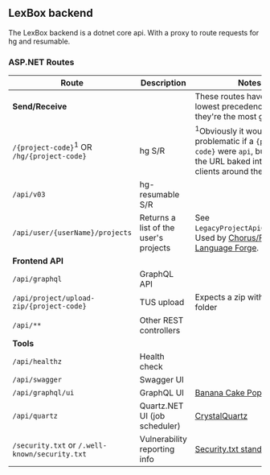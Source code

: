 ## LexBox backend

The LexBox backend is a dotnet core api. With a proxy to route requests for hg and resumable.

### ASP.NET Routes

| Route | Description | Notes |
|---|---|---|
| **Send/Receive** | | These routes have the lowest precedence, because they're the most generic. |
| `/{project-code}`<sup>1</sup> OR `/hg/{project-code}` | hg S/R  | <sup>1</sup>Obviously it would be a bit problematic if a `{project-code}` were `api`, but that's the URL baked into Chorus clients around the world 🤷.|
| `/api/v03` | hg-resumable S/R |   |
| `/api/user/{userName}/projects` | Returns a list of the user's projects  |  See `LegacyProjectApiController`. <br>Used by [Chorus/FLEx](https://github.com/sillsdev/chorus/blob/04eda7903f3fe09d92cfc3edf91acea598c92744/src/LibChorus/Model/ServerSettingsModel.cs#L336) & [Language Forge](https://github.com/sillsdev/web-languageforge/blob/b2123ad2ca45a67bbd68381152e98b6f2bb5334a/src/Api/Model/Languageforge/Lexicon/Command/SendReceiveCommands.php#L91). |
| **Frontend API** | |
| `/api/graphql` | GraphQL API |  |
| `/api/project/upload-zip/{project-code}` | TUS upload  | Expects a zip with an .hg folder  |
| `/api/**` | Other REST controllers  |  |
| **Tools** | |
| `/api/healthz` | Health check  |
| `/api/swagger` | Swagger UI | |
| `/api/graphql/ui` | GraphQL UI | [Banana Cake Pop](https://chillicream.com/docs/bananacakepop/v2/explore-the-ui) |
| `/api/quartz`  | Quartz.NET UI (job scheduler)  | [CrystalQuartz](https://github.com/guryanovev/CrystalQuartz) |
| `/security.txt` or `/.well-known/security.txt`  | Vulnerability reporting info  | [Security.txt standard](https://securitytxt.org/) |
